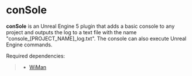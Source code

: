 # conSole

<b>conSole</b> is an Unreal Engine 5 plugin that adds a basic console to any project and outputs the log to a text file with the name "console_[PROJECT_NAME]_log.txt". The console can also execute Unreal Engine commands.

Required dependencies:
> - [WiMan](https://github.com/aleph-collective/WiMan)
